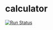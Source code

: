 # calculator

[![Run Status](https://api.shippable.com/projects/57ee7ce73dfd0a0f000b829b/badge?branch=master)](https://app.shippable.com/projects/57ee7ce73dfd0a0f000b829b)

